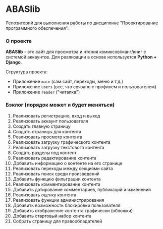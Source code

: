 # ABASlib
Репозиторий для выполнения работы по дисциплине "Проектирование программного обеспечения".

### О проекте

**ABASlib** - это сайт для просмотра и чтения комиксов/манг/книг с системой аккаунтов. Для реализации в основе используется **Python + Django**.

Структура проекта:
  - Приложение `main` (сам сайт, переходы, меню и т.д.)
  - Приложение `users` (все, что связано с профилем и пользователем)
  - Приложение `reader` ("читалка")

### Бэклог (порядок может и будет меняться)

1. Реализовать регистрацию, вход и выход
2. Реализовать аккаунт пользователя
3. Создать главную страницу
4. Создать страницы для контента
5. Реализовать просмотр контента
6. Реализовать загрузку графического контента
7. Реализовать загрузку текстового контента
8. Создать разделы под контент
9. Реализовать редактирование контента
10. Добавить информацию о контенте на его странице
11. Реализовать переходы между секциями сайта
12. Реализовать поиск среди произведений
13. Добавить функцию фильтрации контента
14. Реализовать комментирование контента
15. Добавить датирование комментариев, публикаций и изменений
16. Реализовать оценку контента
17. Реализовать функции администрирования
18. Добавить возможность блокировки пользователя
19. Добавить отображение контента графически (обложки)
20. Добавить стартовый набор контента
21. Собрать страницу для правообладателей
